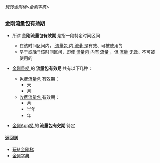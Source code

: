 ###### 玩转金刚梯>金刚字典>
### 金刚流量包有效期

- 所谓<strong> 金刚流量包有效期 </strong>是指一段特定时间区间
  - 在该时间区间内，[ 流量包 ](https://github.com/a2zitpro/web/blob/master/LadderFree/kkDictionary/KKDataTrafficPackage.md)内[ 流量 ](https://github.com/a2zitpro/web/blob/master/LadderFree/kkDictionary/KKDataTraffic.md)是有效、可被使用的
  - 早于或晚于该时间区间，即使[ 流量包 ](https://github.com/a2zitpro/web/blob/master/LadderFree/kkDictionary/KKDataTrafficPackage.md)内有[ 流量 ](https://github.com/a2zitpro/web/blob/master/LadderFree/kkDictionary/KKDataTraffic.md)，但[ 流量 ](https://github.com/a2zitpro/web/blob/master/LadderFree/kkDictionary/KKDataTraffic.md)无效、不可被使用的
- [ 金刚号梯 ](https://github.com/a2zitpro/web/blob/master/LadderFree/kkDictionary/KKLadder.md)的<strong> 流量包有效期 </strong >共有以下几种：
   - [ 免费流量包 ](https://github.com/a2zitpro/web/blob/master/LadderFree/kkDictionary)有效期：
     - 天
     - 月
   - [ 收费流量包 ](https://github.com/a2zitpro/web/blob/master/LadderFree/kkDictionary/KKDataTrafficPackageToll.md)有效期：
     - 月
     - 半年
     - 年

-  [ 金刚App梯 ](https://github.com/a2zitpro/web/blob/master/LadderFree/kkDictionary/KKLadderAPP.md)的<strong> 流量包有效期 </strong >待定

#### 返回到
- [玩转金刚梯](https://github.com/a2zitpro/web/blob/master/LadderFree/A.md)
- [金刚字典](https://github.com/a2zitpro/web/blob/master/LadderFree/kkDictionary/KKDictionary.md)

